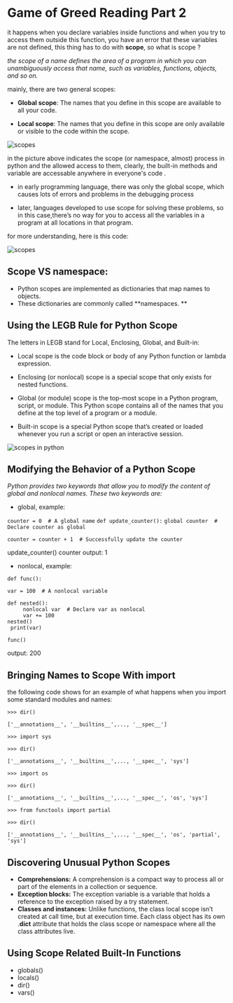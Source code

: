 # Game of Greed Reading Part 2

it happens when you declare variables inside functions and when you try to access them outside this function, you have an error that these variables are not defined, this thing has to do with **scope**, so what is scope ?

*the scope of a name defines the area of a program in which you can unambiguously access that name, such as variables, functions, objects, and so on.*

mainly, there are two general scopes:
- **Global scope**: The names that you define in this scope are available to all your code.

- **Local scope**: The names that you define in this scope are only available or visible to the code within the scope.

![scopes](https://media.geeksforgeeks.org/wp-content/uploads/types_namespace-1.png)

in the picture above indicates the scope (or namespace, almost) process in python and the allowed access to them, clearly, the built-in methods and variable are accessable anywhere in everyone's code . 
- in early programming language, there was only the global scope, which causes lots of errors and problems in the debugging process

- later, languages developed to use scope for solving these problems, so in this case,there’s no way for you to access all the variables in a program at all locations in that program. 

for more understanding, here is this code:

![scopes](https://www.askpython.com/wp-content/uploads/2019/08/python-namespace-example.png)

## Scope VS namespace:

- Python scopes are implemented as dictionaries that map names to objects. 
- These dictionaries are commonly called **namespaces. **

## Using the LEGB Rule for Python Scope

The letters in LEGB stand for Local, Enclosing, Global, and Built-in:

- Local scope is the code block or body of any Python function or lambda expression.

- Enclosing (or nonlocal) scope is a special scope that only exists for nested functions. 

- Global (or module) scope is the top-most scope in a Python program, script, or module. This Python scope contains all of the names that you define at the top level of a program or a module.
- Built-in scope is a special Python scope that’s created or loaded whenever you run a script or open an interactive session. 

![scopes in python](https://apprize.best/python/learning_1/learning_1.files/image022.jpg)

## Modifying the Behavior of a Python Scope
*Python provides two keywords that allow you to modify the content of global and nonlocal names. These two keywords are:*

- global, example:

`counter = 0  # A global name`
`def update_counter():`
    `global counter  # Declare counter as global`

    counter = counter + 1  # Successfully update the counter

update_counter()
counter
output: 1
- nonlocal, example:

`def func():`

    var = 100  # A nonlocal variable

    def nested():
         nonlocal var  # Declare var as nonlocal
         var += 100
    nested()
     print(var)

 `func()`

output: 200

## Bringing Names to Scope With import

the following code shows for an example of what happens when you import some standard modules and names:

`>>> dir()`

`['__annotations__', '__builtins__',..., '__spec__']`

`>>> import sys`

`>>> dir()`

`['__annotations__', '__builtins__',..., '__spec__', 'sys']`

`>>> import os`

`>>> dir()`

`['__annotations__', '__builtins__',..., '__spec__', 'os', 'sys']`

`>>> from functools import partial`

`>>> dir()`

`['__annotations__', '__builtins__',..., '__spec__', 'os', 'partial', 'sys']`

## Discovering Unusual Python Scopes

- **Comprehensions:** A comprehension is a compact way to process all or part of the elements in a collection or sequence. 
- **Exception blocks:**  The exception variable is a variable that holds a reference to the exception raised by a try statement. 
- **Classes and instances:** Unlike functions, the class local scope isn’t created at call time, but at execution time. Each class object has its own .__dict__ attribute that holds the class scope or namespace where all the class attributes live.

## Using Scope Related Built-In Functions

- globals()
- locals()
- dir()
- vars()
